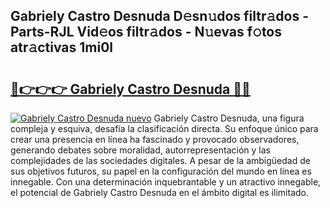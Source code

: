 ## Gabriely Castro Desnuda D𝚎sn𝚞dos filtr𝚊dos - Parts-RJL Vid𝚎os filtr𝚊dos - N𝚞evas f𝚘tos atr𝚊ctivas 1mi0l

# <h2><a href="http://mb02euv.tromn.icu/?c=Gabriely+Castro+Desnuda">🔗👉👉👉 Gabriely Castro Desnuda 🔗🔗</a></h2>

[![Gabriely Castro Desnuda nuevo](https://i.imgur.com/pEAQMta.gif)](http://mb02euv.tromn.icu/?c=Gabriely+Castro+Desnuda)
Gabriely Castro Desnuda, una figura compleja y esquiva, desafía la clasificación directa. Su enfoque único para crear una presencia en línea ha fascinado y provocado observadores, generando debates sobre moralidad, autorrepresentación y las complejidades de las sociedades digitales. A pesar de la ambigüedad de sus objetivos futuros, su papel en la configuración del mundo en línea es innegable. Con una determinación inquebrantable y un atractivo innegable, el potencial de Gabriely Castro Desnuda en el ámbito digital es ilimitado.
